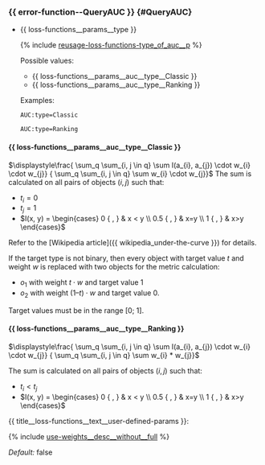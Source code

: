 ### {{ error-function--QueryAUC }} {#QueryAUC}

- {{ loss-functions__params__type }}

  {% include [reusage-loss-functions-type_of_auc__p](../work_src/reusage-loss-functions/type_of_auc__p.md) %}

  Possible values:

    - {{ loss-functions__params__auc__type__Classic }}
    - {{ loss-functions__params__auc__type__Ranking }}

  Examples:

    ```
    AUC:type=Classic
    ```
    ```
    AUC:type=Ranking
    ```



#### {{ loss-functions__params__auc__type__Classic }}

$\displaystyle\frac{ \sum_q \sum_{i, j \in q}  \sum I(a_{i}, a_{j}) \cdot w_{i} \cdot w_{j}} { \sum_q \sum_{i, j \in q}
\sum w_{i} \cdot w_{j}}$
The sum is calculated on all pairs of objects $(i,j)$ such that:
- $t_{i} = 0$
- $t_{j} = 1$
- $I(x, y) = \begin{cases} 0 { , } & x < y \\ 0.5 { , } & x=y \\ 1 { , } & x>y \end{cases}$

Refer to the [Wikipedia article]({{ wikipedia_under-the-curve }}) for details.

If the target type is not binary, then every object with target value $t$ and weight $w$ is replaced with two objects for the metric calculation:

- $o_{1}$ with weight $t \cdot w$ and target value 1
- $o_{2}$ with weight $(1 – t) \cdot w$ and target value 0.

Target values must be in the range [0; 1].

#### {{ loss-functions__params__auc__type__Ranking }}

$\displaystyle\frac{ \sum_q \sum_{i, j \in q}  \sum I(a_{i}, a_{j}) \cdot w_{i} \cdot w_{j}} { \sum_q \sum_{i, j \in q} \sum w_{i} * w_{j}}$

The sum is calculated on all pairs of objects $(i,j)$ such that:
- $t_{i} < t_{j}$
- $I(x, y) = \begin{cases} 0 { , } & x < y \\ 0.5 { , } & x=y \\ 1 { , } & x>y \end{cases}$


{{ title__loss-functions__text__user-defined-params }}:

{% include [use-weights__desc__without__full](../work_src/reusage-loss-functions/use-weights__desc__without__full.md) %}


_Default:_ false
